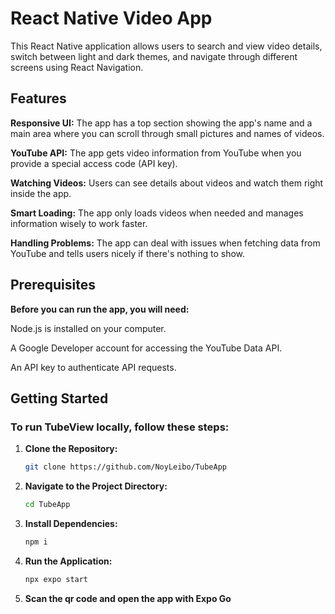 # **React Native Video App**
This React Native application allows users to search and view video details, switch between light and dark themes, and navigate through different screens using React Navigation.

## **Features**

**Responsive UI:** The app has a top section showing the app's name and a main area where you can scroll through small pictures and names of videos.

**YouTube API:** The app gets video information from YouTube when you provide a special access code (API key).

**Watching Videos:** Users can see details about videos and watch them right inside the app.

**Smart Loading:** The app only loads videos when needed and manages information wisely to work faster.

**Handling Problems:** The app can deal with issues when fetching data from YouTube and tells users nicely if there's nothing to show.

## **Prerequisites**
**Before you can run the app, you will need:**

Node.js is installed on your computer.

A Google Developer account for accessing the YouTube Data API.

An API key to authenticate API requests.

## Getting Started

### To run TubeView locally, follow these steps:

1. **Clone the Repository:**
   ```bash
   git clone https://github.com/NoyLeibo/TubeApp
2. **Navigate to the Project Directory:**
      ```bash
      cd TubeApp
3. **Install Dependencies:**
      ```bash
      npm i
4. **Run the Application:**
      ```bash
      npx expo start
5. **Scan the qr code and open the app with Expo Go**
